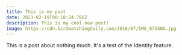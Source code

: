 ```yaml
---
title: This is my post
date: 2023-02-19T00:18:24.766Z
description: This is my cool new post!
image: https://cdn.birdwatchingdaily.com/2016/07/IMG_8755NG.jpg
---
```

This is a post about nothing much. It's a test of the Identity feature.